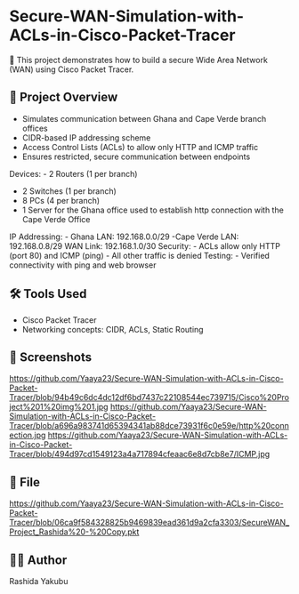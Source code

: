 # Secure-WAN-Simulation-with-ACLs-in-Cisco-Packet-Tracer
🔐 This project demonstrates how to build a secure Wide Area Network (WAN) using Cisco Packet Tracer. 

## 🧱 Project Overview
- Simulates communication between Ghana and Cape Verde branch offices
- CIDR-based IP addressing scheme
- Access Control Lists (ACLs) to allow only HTTP and ICMP traffic
- Ensures restricted, secure communication between endpoints

Devices: - 2 Routers (1 per branch) 
- 2 Switches (1 per branch)  
- 8 PCs (4 per branch)
- 1 Server for the Ghana office used to establish http connection with the Cape Verde Office
   
IP Addressing: - Ghana LAN: 192.168.0.0/29 
-Cape Verde LAN: 192.168.0.8/29 
WAN Link: 192.168.1.0/30 
Security: - ACLs allow only HTTP (port 80) and ICMP (ping) - All other traffic is denied 
Testing: - Verified connectivity with ping and web browser

## 🛠 Tools Used

- Cisco Packet Tracer
- Networking concepts: CIDR, ACLs, Static Routing

## 📸 Screenshots
https://github.com/Yaaya23/Secure-WAN-Simulation-with-ACLs-in-Cisco-Packet-Tracer/blob/94b49c6dc4dc12df6bd7437c22108544ec739715/Cisco%20Project%201%20img%201.jpg
https://github.com/Yaaya23/Secure-WAN-Simulation-with-ACLs-in-Cisco-Packet-Tracer/blob/a696a983741d65394341ab88dce73931f6c0e59e/http%20connection.jpg
https://github.com/Yaaya23/Secure-WAN-Simulation-with-ACLs-in-Cisco-Packet-Tracer/blob/494d97cd1549123a4a717894cfeaac6e8d7cb8e7/ICMP.jpg

## 📂 File
https://github.com/Yaaya23/Secure-WAN-Simulation-with-ACLs-in-Cisco-Packet-Tracer/blob/06ca9f584328825b9469839ead361d9a2cfa3303/SecureWAN_Project_Rashida%20-%20Copy.pkt
## 🙋‍♀️ Author

Rashida Yakubu
